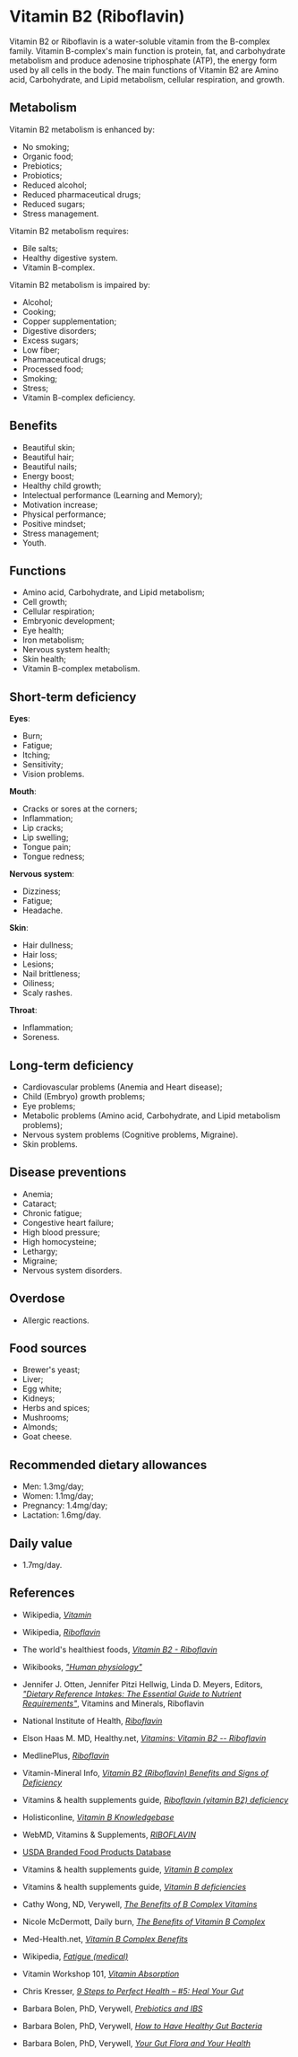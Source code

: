 # Vitamin B2 (Riboflavin)
Vitamin B2 or Riboflavin is a water-soluble vitamin from the B-complex family. Vitamin B-complex's main function is protein, fat, and carbohydrate metabolism and produce adenosine triphosphate (ATP), the energy form used by all cells in the body. The main functions of Vitamin B2 are Amino acid, Carbohydrate, and Lipid metabolism, cellular respiration, and growth.

## Metabolism
Vitamin B2 metabolism is enhanced by:
- No smoking;
- Organic food;
- Prebiotics;
- Probiotics;
- Reduced alcohol;
- Reduced pharmaceutical drugs;
- Reduced sugars;
- Stress management.

Vitamin B2 metabolism requires:
- Bile salts;
- Healthy digestive system.
- Vitamin B-complex.

Vitamin B2 metabolism is impaired by:
- Alcohol;
- Cooking;
- Copper supplementation;
- Digestive disorders;
- Excess sugars;
- Low fiber;
- Pharmaceutical drugs;
- Processed food;
- Smoking;
- Stress;
- Vitamin B-complex deficiency.

## Benefits
- Beautiful skin;
- Beautiful hair;
- Beautiful nails;
- Energy boost;
- Healthy child growth;
- Intelectual performance (Learning and Memory);
- Motivation increase;
- Physical performance;
- Positive mindset;
- Stress management;
- Youth.

## Functions
- Amino acid, Carbohydrate, and Lipid metabolism;
- Cell growth;
- Cellular respiration;
- Embryonic development;
- Eye health;
- Iron metabolism;
- Nervous system health;
- Skin health;
- Vitamin B-complex metabolism.

## Short-term deficiency
__Eyes__:
- Burn;
- Fatigue;
- Itching;
- Sensitivity;
- Vision problems.

__Mouth__:
- Cracks or sores at the corners;
- Inflammation;
- Lip cracks;
- Lip swelling;
- Tongue pain;
- Tongue redness;

__Nervous system__:
- Dizziness;
- Fatigue;
- Headache.

__Skin__:
- Hair dullness;
- Hair loss;
- Lesions;
- Nail brittleness;
- Oiliness;
- Scaly rashes.

__Throat__:
- Inflammation;
- Soreness.

## Long-term deficiency
- Cardiovascular problems (Anemia and Heart disease);
- Child (Embryo) growth problems;
- Eye problems;
- Metabolic problems (Amino acid, Carbohydrate, and Lipid metabolism problems);
- Nervous system problems (Cognitive problems, Migraine).
- Skin problems.

## Disease preventions
- Anemia;
- Cataract;
- Chronic fatigue;
- Congestive heart failure;
- High blood pressure;
- High homocysteine;
- Lethargy;
- Migraine;
- Nervous system disorders.

## Overdose
- Allergic reactions.

## Food sources
- Brewer's yeast;
- Liver;
- Egg white;
- Kidneys;
- Herbs and spices;
- Mushrooms;
- Almonds;
- Goat cheese.

## Recommended dietary allowances
- Men: 1.3mg/day;
- Women: 1.1mg/day;
- Pregnancy: 1.4mg/day;
- Lactation: 1.6mg/day.

## Daily value
- 1.7mg/day.

## References
- Wikipedia, [_Vitamin_](https://en.wikipedia.org/wiki/Vitamin)
- Wikipedia, [_Riboflavin_](https://en.wikipedia.org/wiki/Riboflavin)
- The world's healthiest foods, [_Vitamin B2 - Riboflavin_](http://www.whfoods.com/genpage.php?tname=nutrient&dbid=93)
- Wikibooks, [_"Human physiology"_](https://en.Wikibooks.org/wiki/Human_Physiology/Nutrition#Vitamins)
- Jennifer J. Otten, Jennifer Pitzi Hellwig, Linda D. Meyers, Editors, [_"Dietary Reference Intakes: The Essential Guide to Nutrient Requirements"_](https://www.amazon.com/Dietary-Reference-Intakes-Essential-Requirements/dp/0309157420), Vitamins and Minerals, Riboflavin

- National Institute of Health, [_Riboflavin_](https://ods.od.nih.gov/factsheets/Riboflavin-HealthProfessional/#en1)
- Elson Haas M. MD, Healthy.net, [_Vitamins: Vitamin B2 -- Riboflavin_](http://www.healthy.net/Health/Article/Vitamin_B2_Riboflavin/1927)
- MedlinePlus, [_Riboflavin_](https://medlineplus.gov/druginfo/natural/957.html)
- Vitamin-Mineral Info, [_Vitamin B2 (Riboflavin) Benefits and Signs of Deficiency_](http://www.vitamin-mineral-info.com/vitamin-b2-riboflavin-benefits-signs-of-deficiency.php)
- Vitamins & health supplements guide, [_Riboflavin (vitamin B2) deficiency_](http://www.vitamins-supplements.org/riboflavin-deficiency.php)
- Holisticonline, [_Vitamin B Knowledgebase_](http://1stholistic.com/Nutrition/vkb/KB_Vit_B2.htm)
- WebMD, Vitamins & Supplements, [_RIBOFLAVIN_](http://www.webmd.com/vitamins-supplements/ingredientmono-957-Vitamin+B2+RIBOFLAVIN.aspx?activeIngredientId=957&activeIngredientName=Vitamin+B2+(RIBOFLAVIN)&source=2)

- [USDA Branded Food Products Database](https://ndb.nal.usda.gov/ndb/nutrients/report/nutrientsfrm?max=1000&offset=0&totCount=0&nutrient1=405&nutrient2=&nutrient3=&subset=0&sort=c&measureby=g)
- Vitamins & health supplements guide, [_Vitamin B complex_](http://www.vitamins-supplements.org/vitamin-B.php)
- Vitamins & health supplements guide, [_Vitamin B deficiencies_](http://www.vitamins-supplements.org/vitamin-B-deficiency.php)
- Cathy Wong, ND, Verywell, [_The Benefits of B Complex Vitamins_](https://www.verywell.com/b-complex-vitamins-89411)
- Nicole McDermott, Daily burn, [_The Benefits of Vitamin B Complex_](http://dailyburn.com/life/health/benefits-vitamin-b-complex/)
- Med-Health.net, [_Vitamin B Complex Benefits_](http://www.med-health.net/B-Complex-Benefits.html)
- Wikipedia, [_Fatigue (medical)_](https://en.wikipedia.org/wiki/Fatigue_(medical)#Mental_fatigue)
- Vitamin Workshop 101, [_Vitamin Absorption_](http://www.vitaminworkshop.com/vitamin-absorption/2010/5/9/vitamin-absorption.html)
- Chris Kresser, [_9 Steps to Perfect Health – #5: Heal Your Gut_](https://chriskresser.com/9-steps-to-perfect-health-5-heal-your-digestive-system)
- Barbara Bolen, PhD, Verywell, [_Prebiotics and IBS_](https://www.verywell.com/prebiotics-and-ibs-1944748)
- Barbara Bolen, PhD, Verywell, [_How to Have Healthy Gut Bacteria_](https://www.verywell.com/how-to-have-healthy-digestive-system-bacteria-1945326)
- Barbara Bolen, PhD, Verywell, [_Your Gut Flora and Your Health_](https://www.verywell.com/what-are-your-digestive-system-flora-1944914)